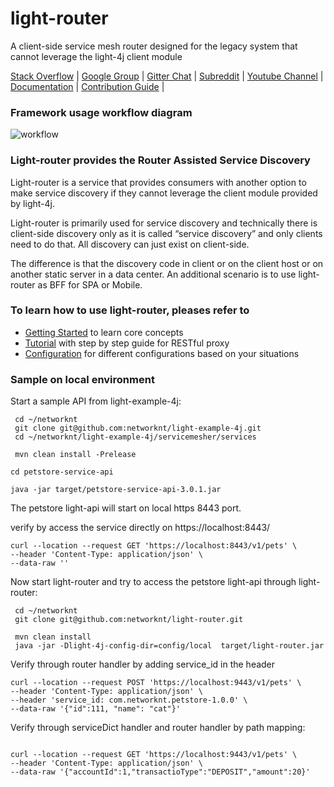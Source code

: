 # light-router

A client-side service mesh router designed for the legacy system that cannot leverage the light-4j client module

[Stack Overflow](https://stackoverflow.com/questions/tagged/light-4j) |
[Google Group](https://groups.google.com/forum/#!forum/light-4j) |
[Gitter Chat](https://gitter.im/networknt/light-router) |
[Subreddit](https://www.reddit.com/r/lightapi/) |
[Youtube Channel](https://www.youtube.com/channel/UCHCRMWJVXw8iB7zKxF55Byw) |
[Documentation](https://doc.networknt.com/service/router/) |
[Contribution Guide](https://doc.networknt.com/contribute/) |

### Framework usage workflow diagram

![workflow](docs/light-route.png)

### Light-router provides the Router Assisted Service Discovery


Light-router is a service that provides consumers with another option to make service discovery if they cannot leverage the client module provided by light-4j.

Light-router is primarily used for service discovery and technically there is client-side discovery only as it is called “service discovery” and only clients need to do that. All discovery can just exist on client-side.

The difference is that the discovery code in client or on the client host or on another static server in a data center. An additional scenario is to use light-router as BFF for SPA or Mobile.


### To learn how to use light-router, pleases refer to

* [Getting Started](https://www.networknt.com/getting-started/light-router/) to learn core concepts
* [Tutorial](https://www.networknt.com/tutorial/router/) with step by step guide for RESTful proxy
* [Configuration](https://www.networknt.com/service/router/configuration/) for different configurations based on your situations



### Sample on local environment

Start a sample API from light-example-4j:


```
 cd ~/networknt
 git clone git@github.com:networknt/light-example-4j.git
 cd ~/networknt/light-example-4j/servicemesher/services

 mvn clean install -Prelease

cd petstore-service-api

java -jar target/petstore-service-api-3.0.1.jar

```

The petstore light-api will start on local https 8443 port.

verify by access the service directly on https://localhost:8443/

```
curl --location --request GET 'https://localhost:8443/v1/pets' \
--header 'Content-Type: application/json' \
--data-raw ''
```

Now start light-router and try to access the petstore light-api through light-router:

```
 cd ~/networknt
 git clone git@github.com:networknt/light-router.git

 mvn clean install
 java -jar -Dlight-4j-config-dir=config/local  target/light-router.jar

```

Verify through router handler by adding service_id in the header

```
curl --location --request POST 'https://localhost:9443/v1/pets' \
--header 'Content-Type: application/json' \
--header 'service_id: com.networknt.petstore-1.0.0' \
--data-raw '{"id":111, "name": "cat"}'

```

Verify through serviceDict handler and router handler by path mapping:

```

curl --location --request GET 'https://localhost:9443/v1/pets' \
--header 'Content-Type: application/json' \
--data-raw '{"accountId":1,"transactioType":"DEPOSIT","amount":20}'

```
